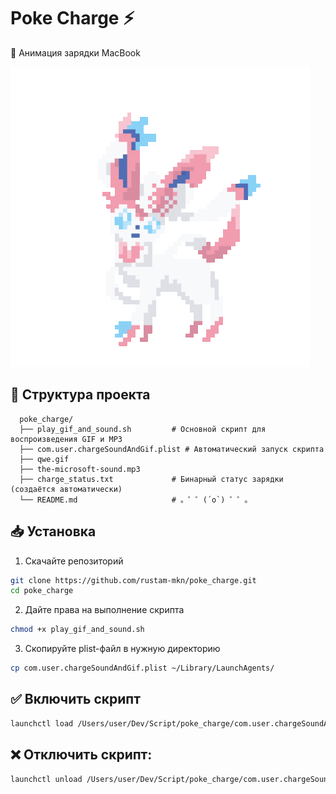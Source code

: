 # Poke Charge ⚡  

🚀 Анимация зарядки MacBook

![Poke Charge Demo](./qwe.gif)  

## 📝 Структура проекта
      poke_charge/
      ├── play_gif_and_sound.sh         # Основной скрипт для воспроизведения GIF и MP3
      ├── com.user.chargeSoundAndGif.plist # Aвтоматический запуск скрипта
      ├── qwe.gif                       
      ├── the-microsoft-sound.mp3       
      ├── charge_status.txt             # Бинарный статус зарядки (создаётся автоматически)
      └── README.md                     # 。゜゜(´o`) ゜゜。



## 📥 Установка  
1. Скачайте репозиторий
```bash
git clone https://github.com/rustam-mkn/poke_charge.git
cd poke_charge
```
2. Дайте права на выполнение скрипта
```bash
chmod +x play_gif_and_sound.sh
```
3. Скопируйте plist-файл в нужную директорию
```bash
cp com.user.chargeSoundAndGif.plist ~/Library/LaunchAgents/
```

## ✅ Включить скрипт
```bash
launchctl load /Users/user/Dev/Script/poke_charge/com.user.chargeSoundAndGif.plist
``` 

## ❌ Отключить скрипт:
```bash
launchctl unload /Users/user/Dev/Script/poke_charge/com.user.chargeSoundAndGif.plist
``` 

